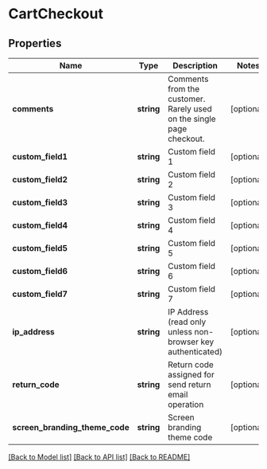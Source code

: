 # CartCheckout

## Properties
Name | Type | Description | Notes
------------ | ------------- | ------------- | -------------
**comments** | **string** | Comments from the customer.  Rarely used on the single page checkout. | [optional] 
**custom_field1** | **string** | Custom field 1 | [optional] 
**custom_field2** | **string** | Custom field 2 | [optional] 
**custom_field3** | **string** | Custom field 3 | [optional] 
**custom_field4** | **string** | Custom field 4 | [optional] 
**custom_field5** | **string** | Custom field 5 | [optional] 
**custom_field6** | **string** | Custom field 6 | [optional] 
**custom_field7** | **string** | Custom field 7 | [optional] 
**ip_address** | **string** | IP Address (read only unless non-browser key authenticated) | [optional] 
**return_code** | **string** | Return code assigned for send return email operation | [optional] 
**screen_branding_theme_code** | **string** | Screen branding theme code | [optional] 

[[Back to Model list]](../README.md#documentation-for-models) [[Back to API list]](../README.md#documentation-for-api-endpoints) [[Back to README]](../README.md)


